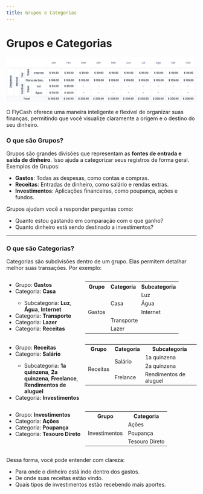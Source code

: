 ```yaml
---
title: Grupos e Categorias
---
```


# Grupos e Categorias

<img src="../assets/grupos-e-subcategorias.png" width="600px" alt="Exemplo de grupos e categorias" />

O FlyCash oferece uma maneira inteligente e flexível de organizar suas finanças, permitindo que você visualize claramente a origem e o destino do seu dinheiro.

### **O que são Grupos?**

Grupos são grandes divisões que representam as **fontes de entrada e saída de dinheiro**. Isso ajuda a categorizar seus registros de forma geral. Exemplos de Grupos:
- **Gastos**: Todas as despesas, como contas e compras.
- **Receitas**: Entradas de dinheiro, como salário e rendas extras.
- **Investimentos**: Aplicações financeiras, como poupança, ações e fundos.

Grupos ajudam você a responder perguntas como:
- Quanto estou gastando em comparação com o que ganho?
- Quanto dinheiro está sendo destinado a investimentos?

---

### **O que são Categorias?**
Categorias são subdivisões dentro de um grupo. Elas permitem detalhar melhor suas transações. Por exemplo:

<div style="display: flex; gap: 10px;">
  <ul style="width: 300px">
    <li>Grupo: <b>Gastos</b></li>
    <li>Categoria: <b>Casa</b></li>
    <ul>
      <li>Subcategoria: <b>Luz</b>, <b>Água</b>, <b>Internet</b></li>
    </ul>
    <li>Categoria: <b>Transporte</b></li>
    <li>Categoria: <b>Lazer</b></li>
    <li>Categoria: <b>Receitas</b></li>
  </ul>
  <table>
    <tr>
      <th>Grupo</th>
      <th>Categoria</th>
      <th>Subcategoria</th>
    </tr>
    <tr>
      <td rowspan="5">Gastos</td>
      <td rowspan="3">Casa</td>
      <td>Luz</td>
    </tr>
    <tr>
      <td>Água</td>
    </tr>
    <tr>
      <td>Internet</td>
    </tr>
    <tr>
      <td colspan="2">Transporte</td>
    </tr>
    <tr>
      <td colspan="2">Lazer</td>
    </tr>
  </table>
</div>

<div style="display: flex; gap: 10px;">
  <ul style="width: 300px">
    <li>Grupo: <b>Receitas</b></li>
    <li>Categoria: <b>Salário</b></li>
    <ul>
      <li>Subcategoria: <b>1a quinzena</b>, <b>2a quinzena</b>, <b>Freelance</b>, <b>Rendimentos de aluguel</b></li>
    </ul>
    <li>Categoria: <b>Investimentos</b></li>
  </ul>
  <table>
    <tr>
      <th>Grupo</th>
      <th>Categoria</th>
      <th>Subcategoria</th>
    </tr>
    <tr>
      <td rowspan="3">Receitas</td>
      <td rowspan="2">Salário</td>
      <td>1a quinzena</td>
    </tr>
    <tr>
      <td >2a quinzena</td>
    </tr>
    <tr>
      <td>Frelance</td>
      <td>Rendimentos de aluguel</td>
    </tr>
  </table>
</div>

<div style="display: flex; gap: 10px;">
  <ul style="width: 300px">
    <li>Grupo: <b>Investimentos</b></li>
    <li>Categoria: <b>Ações</b></li>
    <li>Categoria: <b>Poupança</b></li>
    <li>Categoria: <b>Tesouro Direto</b></li>
  </ul>
  <table>
    <tr>
      <th>Grupo</th>
      <th>Categoria</th>
    </tr>
    <tr>
      <td rowspan="3">Investimentos</td>
      <td>Ações</td>
    </tr>
    <tr>
      <td >Poupança</td>
    </tr>
    <tr>
      <td>Tesouro Direto</td>
    </tr>
  </table>
</div>

Dessa forma, você pode entender com clareza:
- Para onde o dinheiro está indo dentro dos gastos.
- De onde suas receitas estão vindo.
- Quais tipos de investimentos estão recebendo mais aportes.


